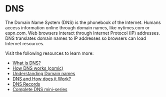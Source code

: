 # DNS

The Domain Name System (DNS) is the phonebook of the Internet. Humans access information online through domain names, like nytimes.com or espn.com. Web browsers interact through Internet Protocol (IP) addresses. DNS translates domain names to IP addresses so browsers can load Internet resources.

Visit the following resources to learn more:

- [What is DNS?](https://www.cloudflare.com/en-gb/learning/dns/what-is-dns/)
- [How DNS works (comic)](https://howdns.works/)
- [Understanding Domain names](https://developer.mozilla.org/en-US/docs/Glossary/DNS/)
- [DNS and How does it Work?](https://www.youtube.com/watch?v=Wj0od2ag5sk)
- [DNS Records](https://www.youtube.com/watch?v=7lxgpKh_fRY)
- [Complete DNS mini-series](https://www.youtube.com/watch?v=zEmUuNFBgN8&list=PLTk5ZYSbd9MhMmOiPhfRJNW7bhxHo4q-K)
